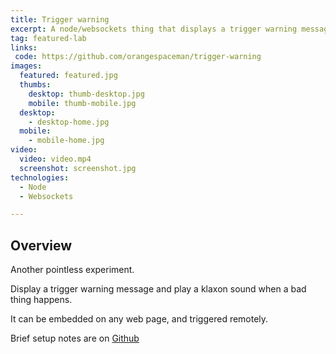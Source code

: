 ```yaml
---
title: Trigger warning
excerpt: A node/websockets thing that displays a trigger warning message and plays a klaxon sound when a bad thing happens.
tag: featured-lab
links:
 code: https://github.com/orangespaceman/trigger-warning
images:
  featured: featured.jpg
  thumbs:
    desktop: thumb-desktop.jpg
    mobile: thumb-mobile.jpg
  desktop:
    - desktop-home.jpg
  mobile:
    - mobile-home.jpg
video:
  video: video.mp4
  screenshot: screenshot.jpg
technologies:
  - Node
  - Websockets

---
```


## Overview

Another pointless experiment.

Display a trigger warning message and play a klaxon sound when a bad thing happens.

It can be embedded on any web page, and triggered remotely.

Brief setup notes are on [Github](https://github.com/orangespaceman/trigger-warning)
